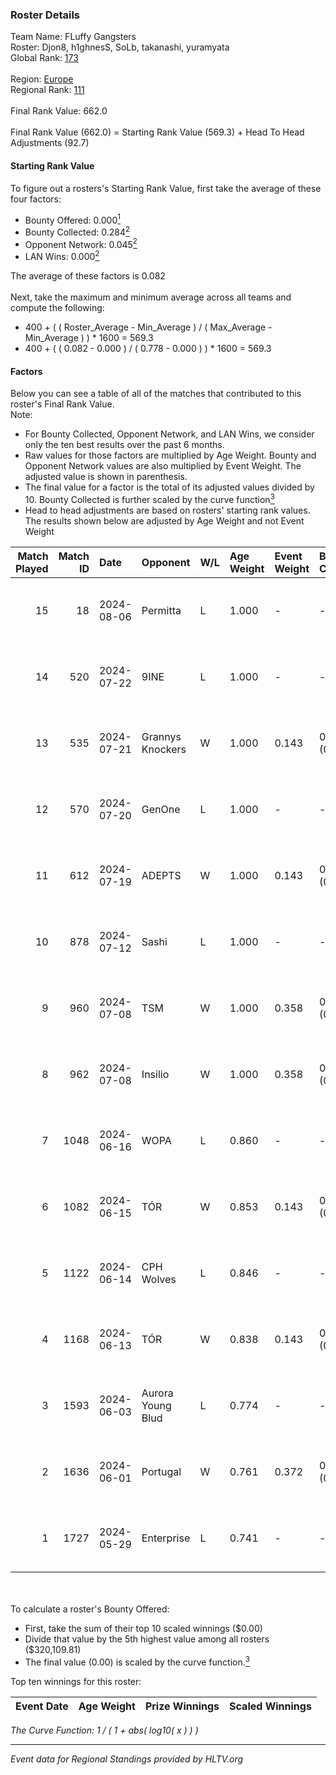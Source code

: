 ### Roster Details<br />
Team Name: FLuffy Gangsters<br />
Roster: Djon8, h1ghnesS, SoLb, takanashi, yuramyata<br />
Global Rank: [173](../standings_global.md)<br />
<br />
Region: [Europe]( ../standings_europe.md)<br />
Regional Rank: [111]( ../standings_europe.md)<br />
<br />
Final Rank Value:  662.0<br />
<br />
Final Rank Value (662.0) = Starting Rank Value (569.3) + Head To Head Adjustments (92.7)<br />

#### Starting Rank Value<br />
To figure out a rosters's Starting Rank Value, first take the average of these four factors:<br />
- Bounty Offered: 0.000[<sup>1</sup>](#table2)
- Bounty Collected: 0.284[<sup>2</sup>](#table1)
- Opponent Network: 0.045[<sup>2</sup>](#table1)
- LAN Wins: 0.000[<sup>2</sup>](#table1)

The average of these factors is 0.082<br />
<br />
Next, take the maximum and minimum average across all teams and compute the following:<br />
- 400 + ( ( Roster_Average - Min_Average ) / ( Max_Average - Min_Average ) ) * 1600 = 569.3
- 400 + ( ( 0.082 - 0.000 ) / ( 0.778 - 0.000 ) ) * 1600 = 569.3


#### Factors<br />
Below you can see a table of all of the matches that contributed to this roster's Final Rank Value.<br />
Note:<br />

- For Bounty Collected, Opponent Network, and LAN Wins, we consider only the ten best results over the past 6 months.
- Raw values for those factors are multiplied by Age Weight. Bounty and Opponent Network values are also multiplied by Event Weight. The adjusted value is shown in parenthesis.
- The final value for a factor is the total of its adjusted values divided by 10. Bounty Collected is further scaled by the curve function[<sup>3</sup>](#curveFunction)
- Head to head adjustments are based on rosters' starting rank values. The results shown below are adjusted by Age Weight and not Event Weight
<span id="table1"></span><br />


| Match Played | Match ID | Date       | Opponent          | W/L | Age Weight | Event Weight | Bounty Collected | Opponent Network | LAN Wins  | H2H Adj. | Roster                                      |
| -: | -: | :- | :- | :- | :- | :- | :- | :- | :- | -: | :- |
|           15 |       18 | 2024-08-06 | Permitta          | L   | 1.000      | -            | -                | -                | -         |    -4.54 | Djon8, h1ghnesS, SoLb, takanashi, yuramyata |
|           14 |      520 | 2024-07-22 | 9INE              | L   | 1.000      | -            | -                | -                | -         |    -5.10 | Djon8, h1ghnesS, SoLb, takanashi, yuramyata |
|           13 |      535 | 2024-07-21 | Grannys Knockers  | W   | 1.000      | 0.143        | 0.004 (0.001)    | 0.125 (0.018)    | 0 (0.000) |    20.62 | Djon8, h1ghnesS, SoLb, takanashi, yuramyata |
|           12 |      570 | 2024-07-20 | GenOne            | L   | 1.000      | -            | -                | -                | -         |   -21.56 | Djon8, h1ghnesS, SoLb, takanashi, yuramyata |
|           11 |      612 | 2024-07-19 | ADEPTS            | W   | 1.000      | 0.143        | 0.002 (0.000)    | 0.026 (0.004)    | 0 (0.000) |    14.53 | Djon8, h1ghnesS, SoLb, takanashi, yuramyata |
|           10 |      878 | 2024-07-12 | Sashi             | L   | 1.000      | -            | -                | -                | -         |    -1.45 | Djon8, h1ghnesS, SoLb, takanashi, yuramyata |
|            9 |      960 | 2024-07-08 | TSM               | W   | 1.000      | 0.358        | 0.040 (0.014)    | 0.500 (0.179)    | 0 (0.000) |    27.57 | Djon8, h1ghnesS, SoLb, takanashi, yuramyata |
|            8 |      962 | 2024-07-08 | Insilio           | W   | 1.000      | 0.358        | 0.023 (0.008)    | 0.539 (0.193)    | 0 (0.000) |    27.86 | Djon8, h1ghnesS, SoLb, takanashi, yuramyata |
|            7 |     1048 | 2024-06-16 | WOPA              | L   | 0.860      | -            | -                | -                | -         |   -12.85 | Djon8, h1ghnesS, SoLb, takanashi, yuramyata |
|            6 |     1082 | 2024-06-15 | TÓR               | W   | 0.853      | 0.143        | 0.024 (0.003)    | 0.111 (0.014)    | 0 (0.000) |    22.45 | Djon8, h1ghnesS, SoLb, takanashi, yuramyata |
|            5 |     1122 | 2024-06-14 | CPH Wolves        | L   | 0.846      | -            | -                | -                | -         |    -6.47 | Djon8, h1ghnesS, SoLb, takanashi, yuramyata |
|            4 |     1168 | 2024-06-13 | TÓR               | W   | 0.838      | 0.143        | 0.024 (0.003)    | 0.111 (0.013)    | 0 (0.000) |    22.73 | Djon8, h1ghnesS, SoLb, takanashi, yuramyata |
|            3 |     1593 | 2024-06-03 | Aurora Young Blud | L   | 0.774      | -            | -                | -                | -         |    -3.59 | Djon8, h1ghnesS, SoLb, takanashi, yuramyata |
|            2 |     1636 | 2024-06-01 | Portugal          | W   | 0.761      | 0.372        | 0.003 (0.001)    | 0.115 (0.032)    | 0 (0.000) |    15.27 | Djon8, h1ghnesS, SoLb, takanashi, yuramyata |
|            1 |     1727 | 2024-05-29 | Enterprise        | L   | 0.741      | -            | -                | -                | -         |    -2.81 | Djon8, h1ghnesS, SoLb, takanashi, yuramyata |

<br />
<span id="table2"></span><br />
To calculate a roster's Bounty Offered:<br />

- First, take the sum of their top 10 scaled winnings ($0.00)
- Divide that value by the 5th highest value among all rosters ($320,109.81)
- The final value (0.00) is scaled by the curve function.[<sup>3</sup>](#curveFunction)

Top ten winnings for this roster:<br />

| Event Date | Age Weight | Prize Winnings | Scaled Winnings |
| :- | -: | :- | :- |


<span id="curveFunction"></span>_The Curve Function: 1 / ( 1 + abs( log10( x ) ) )_<br />

---
_Event data for Regional Standings provided by HLTV.org_<br />
